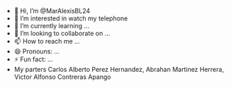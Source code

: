 - 👋 Hi, I’m @MarAlexisBL24
- 👀 I’m interested in watch my telephone
- 🌱 I’m currently learning ...
- 💞️ I’m looking to collaborate on ...
- 📫 How to reach me ...
- 😄 Pronouns: ...
- ⚡ Fun fact: ...
- My parters Carlos Alberto Perez Hernandez, Abrahan Martinez Herrera, Victor Alfonso Contreras Apango

<!---
MarAlexisBL24/MarAlexisBL24 is a ✨ special ✨ repository because its `README.md` (this file) appears on your GitHub profile.
You can click the Preview link to take a look at your changes.
--->
